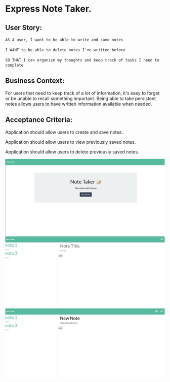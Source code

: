 # Express Note Taker.

## User Story:

    AS A user, I want to be able to write and save notes

    I WANT to be able to delete notes I've written before

    SO THAT I can organize my thoughts and keep track of tasks I need to complete

## Business Context:

For users that need to keep track of a lot of information, it's easy to forget or be unable to recall something important. Being able to take persistent notes allows users to have written information available when needed.

## Acceptance Criteria:

Application should allow users to create and save notes.

Application should allow users to view previously saved notes.

Application should allow users to delete previously saved notes.

![Screenshot Index](./capture.png)
![Screenshot Index](./capture2.png)
![Screenshot Index](./capture3.png)
